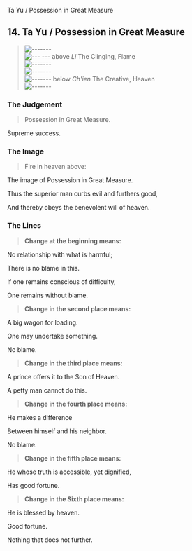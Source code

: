 Ta Yu / Possession in Great Measure
## 14. Ta Yu / Possession in Great Measure
> ![-------](../images/yangU.gif)   
> ![--- ---](../images/yinU.gif) above _Li_ The Clinging, Flame  
> ![-------](../images/yangU.gif)   
> ![-------](../images/yangU.gif)   
> ![-------](../images/yangU.gif) below _Ch'ien_ The Creative, Heaven  
> ![-------](../images/yangU.gif)
### The Judgement
> Possession in Great Measure.  
> 
 Supreme success.
### The Image
> Fire in heaven above:  
> 
 The image of Possession in Great Measure.  
> 
 Thus the superior man curbs evil and furthers good,  
> 
 And thereby obeys the benevolent will of heaven.
### The Lines

 > **Change at the beginning means:**  
> 
 No relationship with what is harmful;  
> 
 There is no blame in this.  
> 
 If one remains conscious of difficulty,  
> 
 One remains without blame.
 > **Change in the second place means:**  
> 
 A big wagon for loading.  
> 
 One may undertake something.  
> 
 No blame.
 > **Change in the third place means:**  
> 
 A prince offers it to the Son of Heaven.  
> 
 A petty man cannot do this.
 > **Change in the fourth place means:**  
> 
 He makes a difference  
> 
 Between himself and his neighbor.  
> 
 No blame.
 > **Change in the fifth place means:**  
> 
 He whose truth is accessible, yet dignified,  
> 
 Has good fortune.
 > **Change in the Sixth place means:**  
> 
 He is blessed by heaven.  
> 
 Good fortune.  
> 
 Nothing that does not further.



